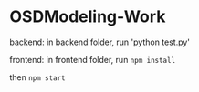 # OSDModeling-Work
backend: in backend folder, run 'python test.py'


frontend: in frontend folder, run `npm install`

then `npm start` 
